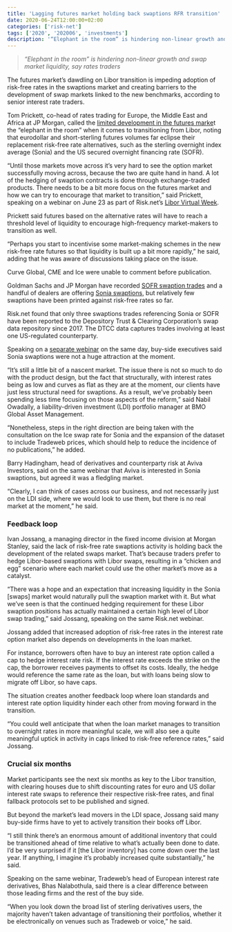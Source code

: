 ```yaml
---
title: 'Lagging futures market holding back swaptions RFR transition'
date: 2020-06-24T12:00:00+02:00
categories: ['risk-net']
tags: ['2020', '202006', 'investments']
description: '“Elephant in the room” is hindering non-linear growth and swap market liquidity, say rates traders'
---
```


> _“Elephant in the room” is hindering non-linear growth and swap market liquidity, say rates traders_

The futures market’s dawdling on Libor transition is impeding adoption of risk-free rates in the swaptions market and creating barriers to the development of swap markets linked to the new benchmarks, according to senior interest rate traders.

Tom Prickett, co-head of rates trading for Europe, the Middle East and Africa at JP Morgan, called the [limited development in the futures marke](https://www.risk.net/derivatives/7485506/sonia-swaps-surge-not-mirrored-by-futures)t the “elephant in the room” when it comes to transitioning from Libor, noting that eurodollar and short-sterling futures volumes far eclipse their replacement risk-free rate alternatives, such as the sterling overnight index average (Sonia) and the US secured overnight financing rate (SOFR).

“Until those markets move across it’s very hard to see the option market successfully moving across, because the two are quite hand in hand. A lot of the hedging of swaption contracts is done through exchange-traded products. There needs to be a bit more focus on the futures market and how we can try to encourage that market to transition,” said Prickett, speaking on a webinar on June 23 as part of Risk.net’s [Libor Virtual Week](https://events.risk.net/libor-uk).

Prickett said futures based on the alternative rates will have to reach a threshold level of liquidity to encourage high-frequency market-makers to transition as well.

“Perhaps you start to incentivise some market-making schemes in the new risk-free rate futures so that liquidity is built up a bit more rapidly,” he said, adding that he was aware of discussions taking place on the issue.

Curve Global, CME and Ice were unable to comment before publication.

Goldman Sachs and JP Morgan have recorded [SOFR swaption trades](https://www.risk.net/derivatives/7426356/goldman-jpm-kick-off-sofr-swaptions) and a handful of dealers are offering [Sonia swaptions](https://www.risk.net/derivatives/6914531/dealers-dip-toe-into-sonia-swaptions-market), but relatively few swaptions have been printed against risk-free rates so far.

Risk.net found that only three swaptions trades referencing Sonia or SOFR have been reported to the Depository Trust & Clearing Corporation’s swap data repository since 2017. The DTCC data captures trades involving at least one US-regulated counterparty.

Speaking on a [separate webinar](https://event.on24.com/eventRegistration/EventLobbyServlet?target=reg20.jsp&referrer=&eventid=2340960&sessionid=1&key=D734001D94ABD4BA3842854EB00C6E16&regTag=1020700&sourcepage=register) on the same day, buy-side executives said Sonia swaptions were not a huge attraction at the moment.

“It’s still a little bit of a nascent market. The issue there is not so much to do with the product design, but the fact that structurally, with interest rates being as low and curves as flat as they are at the moment, our clients have just less structural need for swaptions. As a result, we’ve probably been spending less time focusing on those aspects of the reform,” said Nabil Owadally, a liability-driven investment (LDI) portfolio manager at BMO Global Asset Management.

“Nonetheless, steps in the right direction are being taken with the consultation on the Ice swap rate for Sonia and the expansion of the dataset to include Tradeweb prices, which should help to reduce the incidence of no publications,” he added.

Barry Hadingham, head of derivatives and counterparty risk at Aviva Investors, said on the same webinar that Aviva is interested in Sonia swaptions, but agreed it was a fledgling market.

“Clearly, I can think of cases across our business, and not necessarily just on the LDI side, where we would look to use them, but there is no real market at the moment,” he said.

### Feedback loop

Ivan Jossang, a managing director in the fixed income division at Morgan Stanley, said the lack of risk-free rate swaptions activity is holding back the development of the related swaps market. That’s because traders prefer to hedge Libor-based swaptions with Libor swaps, resulting in a “chicken and egg” scenario where each market could use the other market’s move as a catalyst.

“There was a hope and an expectation that increasing liquidity in the Sonia [swaps] market would naturally pull the swaption market with it. But what we’ve seen is that the continued hedging requirement for these Libor swaption positions has actually maintained a certain high level of Libor swap trading,” said Jossang, speaking on the same Risk.net webinar.

Jossang added that increased adoption of risk-free rates in the interest rate option market also depends on developments in the loan market.

For instance, borrowers often have to buy an interest rate option called a cap to hedge interest rate risk. If the interest rate exceeds the strike on the cap, the borrower receives payments to offset its costs. Ideally, the hedge would reference the same rate as the loan, but with loans being slow to migrate off Libor, so have caps.

The situation creates another feedback loop where loan standards and interest rate option liquidity hinder each other from moving forward in the transition.

“You could well anticipate that when the loan market manages to transition to overnight rates in more meaningful scale, we will also see a quite meaningful uptick in activity in caps linked to risk-free reference rates,” said Jossang.

### Crucial six months

Market participants see the next six months as key to the Libor transition, with clearing houses due to shift discounting rates for euro and US dollar interest rate swaps to reference their respective risk-free rates, and final fallback protocols set to be published and signed.

But beyond the market’s lead movers in the LDI space, Jossang said many buy-side firms have to yet to actively transition their books off Libor.

“I still think there’s an enormous amount of additional inventory that could be transitioned ahead of time relative to what’s actually been done to date. I’d be very surprised if it [the Libor inventory] has come down over the last year. If anything, I imagine it’s probably increased quite substantially,” he said.

Speaking on the same webinar, Tradeweb’s head of European interest rate derivatives, Bhas Nalabothula, said there is a clear difference between those leading firms and the rest of the buy side.

“When you look down the broad list of sterling derivatives users, the majority haven’t taken advantage of transitioning their portfolios, whether it be electronically on venues such as Tradeweb or voice,” he said.

